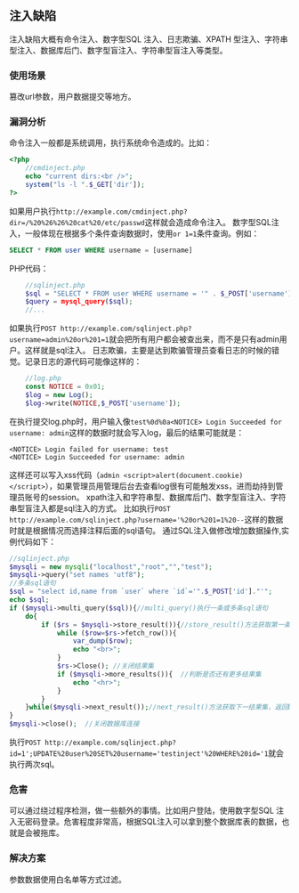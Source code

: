 ## 注入缺陷
注入缺陷大概有命令注入、数字型SQL 注入、日志欺骗、XPATH 型注入、字符串型注入、数据库后门、数字型盲注入、字符串型盲注入等类型。

### 使用场景
篡改url参数，用户数据提交等地方。

### 漏洞分析
命令注入一般都是系统调用，执行系统命令造成的。比如：
```php
<?php
    //cmdinject.php
    echo "current dirs:<br />"; 
    system("ls -l ".$_GET['dir']);
?>
```
如果用户执行`http://example.com/cmdinject.php?dir=/%20%26%26%20cat%20/etc/passwd`这样就会造成命令注入。
数字型SQL注入，一般体现在根据多个条件查询数据时，使用`or 1=1`条件查询。例如：
```sql
SELECT * FROM user WHERE username = [username]
```
PHP代码：
```php
    //sqlinject.php
    $sql = "SELECT * FROM user WHERE username = '" . $_POST['username'] ."'";
    $query = mysql_query($sql);
    //...
```
如果执行`POST http://example.com/sqlinject.php?username=admin%20or%201=1`就会把所有用户都会被查出来，而不是只有admin用户。这样就是sql注入。
日志欺骗，主要是达到欺骗管理员查看日志的时候的错觉。记录日志的源代码可能像这样的：
```php
    //log.php
    const NOTICE = 0x01;
    $log = new Log();
    $log->write(NOTICE,$_POST['username']);
```
在执行提交log.php时，用户输入像`test%0d%0a<NOTICE> Login Succeeded for username: admin`这样的数据时就会写入log，最后的结果可能就是：
```
<NOTICE> Login failed for username: test
<NOTICE> Login Succeeded for username: admin
```
这样还可以写入xss代码（`admin <script>alert(document.cookie)</script>`），如果管理员用管理后台去查看log很有可能触发xss，进而劫持到管理员账号的session。
xpath注入和字符串型、数据库后门、数字型盲注入、字符串型盲注入都是sql注入的方式。
比如执行`POST http://example.com/sqlinject.php?username='%20or%201=1%20--`这样的数据时就是根据情况而选择注释后面的sql语句。
通过SQL注入做修改增加数据操作,实例代码如下：
```php
//sqlinject.php
$mysqli = new mysqli("localhost","root","","test");
$mysqli->query("set names 'utf8");
//多条sql语句
$sql = "select id,name from `user` where `id`='".$_POST['id']."'";
echo $sql;
if ($mysqli->multi_query($sql)){//multi_query()执行一条或多条sql语句
    do{
        if ($rs = $mysqli->store_result()){//store_result()方法获取第一条sql语句查询结果
            while ($row=$rs->fetch_row()){
                var_dump($row);
                echo "<br>";
            }
            $rs->Close(); //关闭结果集
            if ($mysqli->more_results()){  //判断是否还有更多结果集
                echo "<hr>";
            }
        }
    }while($mysqli->next_result());//next_result()方法获取下一结果集，返回bool值
}
$mysqli->close();  //关闭数据库连接

```
执行`POST http://example.com/sqlinject.php?id=1';UPDATE%20user%20SET%20username='testinject'%20WHERE%20id='1`就会执行两次sql。

### 危害
可以通过绕过程序检测，做一些额外的事情。比如用户登陆，使用数字型SQL 注入无密码登录。危害程度非常高，根据SQL注入可以拿到整个数据库表的数据，也就是会被拖库。

### 解决方案
参数数据使用白名单等方式过滤。